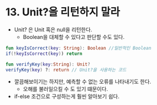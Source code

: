# 13. Unit?을 리턴하지 말라
- Unit? 은 Unit 혹은 null을 리턴한다.
  - Boolean을 대체할 수 있다고 판단할 수도 있다.
```kotlin
fun keyIsCorrect(key: String): Boolean //일반적인 Boolean
if(!keyIsCorrect(key)) return

fun verifyKey(key:String): Unit?
verifyKey(key) ?: return // Unit?을 사용하는 코드
```
- 깔끔해보이기는 하지만, 예측할 수 없는 오류를 나타내기도 한다.
  - 오해를 불러일으킬 수 도 있기 떄문이다.
- if-else 조건으로 구성하는게 훨씬 알아보기 쉽다.